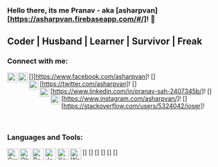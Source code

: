 ### Hello there, its me Pranav - aka [asharpvan][https://asharpvan.firebaseapp.com/#/]! 👋

## Coder | Husband | Learner | Survivor | Freak

### Connect with me:

[<img align="left" alt="asharpvan | Facebook" width="22px" src="https://cdn.jsdelivr.net/npm/simple-icons@v3/icons/facebook.svg" />][https://www.facebook.com/asharpvan]!
[<img align="left" alt="asharpvan | Twitter" width="22px" src="https://cdn.jsdelivr.net/npm/simple-icons@v3/icons/twitter.svg" />][https://twitter.com/asharpvan]!
[<img align="left" alt="asharpvan | LinkedIn" width="22px" src="https://cdn.jsdelivr.net/npm/simple-icons@v3/icons/linkedin.svg" />][https://www.linkedin.com/in/pranav-sah-2407345b/]!
[<img align="left" alt="asharpvan | Instagram" width="22px" src="https://cdn.jsdelivr.net/npm/simple-icons@v3/icons/instagram.svg" />][https://www.instagram.com/asharpvan/]!
[<img align="left" alt="asharpvan | StackOverflow" width="22px" src="https://cdn.jsdelivr.net/npm/simple-icons@v3/icons/stackoverflow.svg" />][https://stackoverflow.com/users/5324042/ioser]!

<br />

### Languages and Tools:


[<img align="left" alt="Swift 3.0+" width="26px" src="https://asharpvan.firebaseapp.com/static/img/swift.55dc029.png" />]
[<img align="left" alt="Objective C" width="26px" src="https://asharpvan.firebaseapp.com/static/img/objectivec.8712de0.png" />]
[<img align="left" alt="React Native" width="26px" src="https://cdn.worldvectorlogo.com/logos/react-1.svg" />]
[<img align="left" alt="JavaScript" width="26px" src="https://cdn.worldvectorlogo.com/logos/javascript.svg" />]
[<img align="left" alt="Xcode" width="26px" src="https://miro.medium.com/max/256/1*YlPbvXeboiur4S5mB6xKkg.png" />]
[<img align="left" alt="Webstorm" width="26px" src="https://res.cloudinary.com/canonical/image/fetch/f_auto,q_auto,fl_sanitize,w_60,h_60/https://dashboard.snapcraft.io/site_media/appmedia/2017/11/WebStorm_1282x.png" />]

<br />
